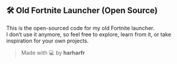 ## 🛠️ Old Fortnite Launcher (Open Source)

This is the open-sourced code for my old Fortnite launcher.  
I don’t use it anymore, so feel free to explore, learn from it, or take inspiration for your own projects.

> Made with 💻 by **harharfr**
